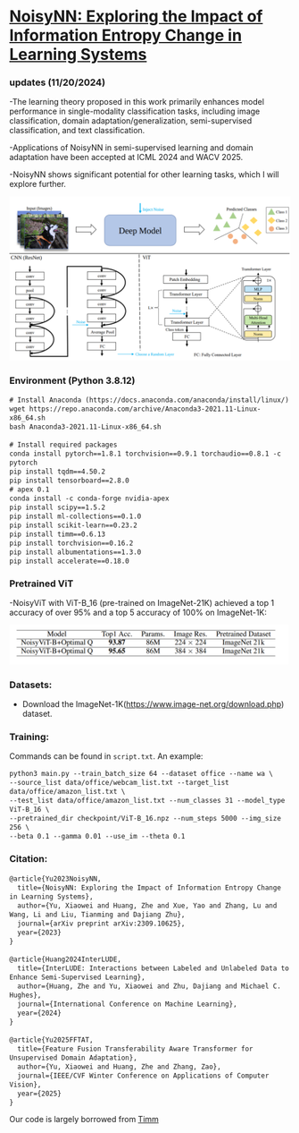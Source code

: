 # [NoisyNN: Exploring the Impact of Information Entropy Change in Learning Systems](https://arxiv.org/pdf/2309.10625)

### updates (11/20/2024)
-The learning theory proposed in this work primarily enhances model performance in single-modality classification tasks, including image classification, domain adaptation/generalization, semi-supervised classification, and text classification.

-Applications of NoisyNN in semi-supervised learning and domain adaptation have been accepted at ICML 2024 and WACV 2025. 

-NoisyNN shows significant potential for other learning tasks, which I will explore further.

<p align="left"> 
<img width="800" src="https://github.com/Shawey94/NoisyNN/blob/main/NoisyNNMethod.png">
</p>

### Environment (Python 3.8.12)
```
# Install Anaconda (https://docs.anaconda.com/anaconda/install/linux/)
wget https://repo.anaconda.com/archive/Anaconda3-2021.11-Linux-x86_64.sh
bash Anaconda3-2021.11-Linux-x86_64.sh

# Install required packages
conda install pytorch==1.8.1 torchvision==0.9.1 torchaudio==0.8.1 -c pytorch
pip install tqdm==4.50.2
pip install tensorboard==2.8.0
# apex 0.1
conda install -c conda-forge nvidia-apex
pip install scipy==1.5.2
pip install ml-collections==0.1.0
pip install scikit-learn==0.23.2
pip install timm==0.6.13
pip install torchvision==0.16.2
pip install albumentations==1.3.0
pip install accelerate==0.18.0
```

### Pretrained ViT
-NoisyViT with ViT-B_16 (pre-trained on ImageNet-21K) achieved a top 1 accuracy of over 95% and a top 5 accuracy of 100% on ImageNet-1K:
<p align="left"> 
<img width="500" src="https://github.com/Shawey94/NoisyNN/blob/main/ResImageNet.png">
</p>

### Datasets:

- Download the ImageNet-1K(https://www.image-net.org/download.php) dataset.

### Training:

Commands can be found in `script.txt`. An example:
```
python3 main.py --train_batch_size 64 --dataset office --name wa \
--source_list data/office/webcam_list.txt --target_list data/office/amazon_list.txt \
--test_list data/office/amazon_list.txt --num_classes 31 --model_type ViT-B_16 \
--pretrained_dir checkpoint/ViT-B_16.npz --num_steps 5000 --img_size 256 \
--beta 0.1 --gamma 0.01 --use_im --theta 0.1
```


### Citation:
```
@article{Yu2023NoisyNN,
  title={NoisyNN: Exploring the Impact of Information Entropy Change in Learning Systems},
  author={Yu, Xiaowei and Huang, Zhe and Xue, Yao and Zhang, Lu and Wang, Li and Liu, Tianming and Dajiang Zhu},
  journal={arXiv preprint arXiv:2309.10625},
  year={2023}
}

@article{Huang2024InterLUDE,
  title={InterLUDE: Interactions between Labeled and Unlabeled Data to Enhance Semi-Supervised Learning},
  author={Huang, Zhe and Yu, Xiaowei and Zhu, Dajiang and Michael C. Hughes},
  journal={International Conference on Machine Learning},
  year={2024}
}

@article{Yu2025FFTAT,
  title={Feature Fusion Transferability Aware Transformer for Unsupervised Domain Adaptation},
  author={Yu, Xiaowei and Huang, Zhe and Zhang, Zao},
  journal={IEEE/CVF Winter Conference on Applications of Computer Vision},
  year={2025}
}
```
Our code is largely borrowed from [Timm]([https://github.com/jeonsworld/ViT-pytorch](https://github.com/huggingface/pytorch-image-models/tree/main/timm))

